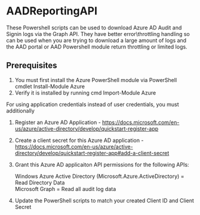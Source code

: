 # AADReportingAPI

These Powershell scripts can be used to download Azure AD Audit and Signin logs via the Graph API.  They have better error\throttling handling so can be used when you are trying to download a large amount of logs and the AAD portal or AAD Powershell module return throttling or limited logs.

## Prerequisites
1. You must first install the Azure PowerShell module via PowerShell cmdlet Install-Module Azure
2. Verify it is installed by running cmd Import-Module Azure

For using application credentials instead of user credentials, you must additionally
1. Register an Azure AD Application - https://docs.microsoft.com/en-us/azure/active-directory/develop/quickstart-register-app
2. Create a client secret for this Azure AD application - https://docs.microsoft.com/en-us/azure/active-directory/develop/quickstart-register-app#add-a-client-secret
3. Grant this Azure AD applicaiton API permissions for the following APIs:

    Windows Azure Active Directory (Microsoft.Azure.ActiveDirectory) = Read Directory Data <br>
    Microsoft Graph                                                  = Read all audit log data

4. Update the PowerShell scripts to match your created Client ID and Client Secret

